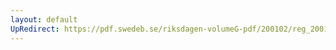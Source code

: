 ```yaml
---
layout: default
UpRedirect: https://pdf.swedeb.se/riksdagen-volumeG-pdf/200102/reg_200102/reg_200102_0157.pdf
---
```

